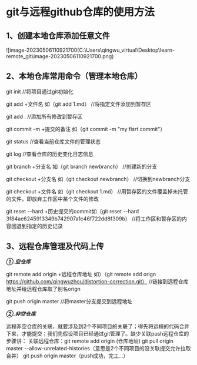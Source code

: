 # git与远程github仓库的使用方法

## 1、创建本地仓库添加任意文件

![image-20230506110921700(C:\Users\qingwu_virtual\Desktop\learn-remote_git\image-20230506110921700.png)

## 2、本地仓库常用命令（管理本地仓库）

git init   //将项目通过git初始化

git add  +文件名    如（git add 1.md）    //将指定文件添加到暂存区

git add .      //添加所有修改到暂存区

git commit -m +提交的备注     如（git commit -m "my fisrt commit"）

git status   //查看当前仓库文件的管理状态

git log   //查看仓库的历史变化日志信息

git branch +分支名	如（git branch newbranch）	//创建新的分支

git checkout +分支名   如（git checkout newbranch）	//切换到newbranch分支

git checkout  +文件名    如（git checkout 1.md）   //用暂存区的文件覆盖掉未托管的文件，即放弃工作区中某个文件的修改

git reset --hard +历史提交的commit如（git reset --hard 3f84ae6245913349b742907a1c46f722dd8f309b）	//将工作区和暂存区的内容回退到指定的历史记录

## 3、远程仓库管理及代码上传 

***①.空仓库***

git remote add origin +远程仓库地址    如）（git remote add orign  https://github.com/qingwuzhou/distortion-correction.git）   //链接到远程仓库地址并给远程仓库取了别名orign

git push origin master     //将master分支提交到远程地址

***②.非空仓库***

远程非空仓库的关联，就要涉及到2个不同项目的关联了；得先将远程的代码合并下来，才能提交；我们先假设项目已经通过git管理了。缺少关联push远程仓库的步骤讲：
关联远程仓库：git remote add origin (仓库地址)
git pull origin master --allow-unrelated-histories（意思是2个不同项目的没关联提交允许拉取合并）
git push origin master（push成功，完工...）